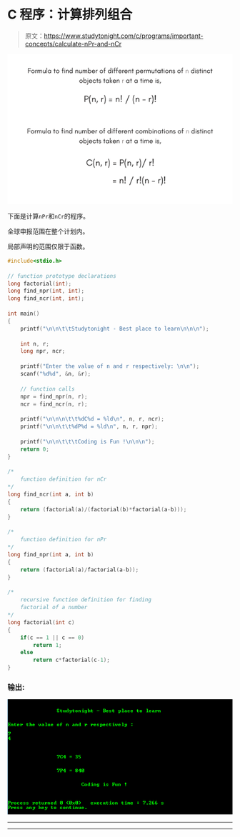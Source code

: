 # C 程序：计算排列组合

> 原文：<https://www.studytonight.com/c/programs/important-concepts/calculate-nPr-and-nCr>

![Definition of nPr and nCr](img/66aa6c4beb8081d1695ad13938a076e8.png)

下面是计算`nPr`和`nCr`的程序。

全球申报范围在整个计划内。

局部声明的范围仅限于函数。

```cpp
#include<stdio.h>

// function prototype declarations
long factorial(int);
long find_npr(int, int);
long find_ncr(int, int);

int main()
{
    printf("\n\n\t\tStudytonight - Best place to learn\n\n\n");

    int n, r;
    long npr, ncr;

    printf("Enter the value of n and r respectively: \n\n");
    scanf("%d%d", &n, &r);

    // function calls
    npr = find_npr(n, r);
    ncr = find_ncr(n, r);

    printf("\n\n\n\t\t%dC%d = %ld\n", n, r, ncr);
    printf("\n\n\t\t%dP%d = %ld\n", n, r, npr);

    printf("\n\n\t\t\tCoding is Fun !\n\n\n");
    return 0;
}

/*
    function definition for nCr
*/
long find_ncr(int a, int b)
{
    return (factorial(a)/(factorial(b)*factorial(a-b)));
}

/*
    function definition for nPr
*/
long find_npr(int a, int b)
{
    return (factorial(a)/factorial(a-b));
}

/*
    recursive function definition for finding 
    factorial of a number
*/
long factorial(int c)
{
    if(c == 1 || c == 0)
        return 1;
    else
        return c*factorial(c-1);
}
```

### 输出:

![C program output to Calculate nPr and nCr](img/565bff673a0ca537f83d5501003e7d2b.png)

* * *

* * *
